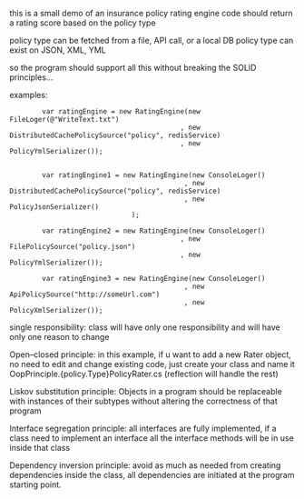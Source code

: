 
   this is a small demo of an insurance policy rating engine 
   code should return a rating score based on the policy type 
   
   policy type can be fetched from a file, API call, or a local DB
   policy type can exist on JSON, XML, YML
   
   so the program should support all this without breaking the SOLID principles...
   
   examples:
   
            var ratingEngine = new RatingEngine(new FileLoger(@"WriteText.txt")
                                              , new DistributedCachePolicySource("policy", redisService)
                                              , new PolicyYmlSerializer());


            var ratingEngine1 = new RatingEngine(new ConsoleLoger()
                                               , new DistributedCachePolicySource("policy", redisService)
                                               , new PolicyJsonSerializer()
                                  );

            var ratingEngine2 = new RatingEngine(new ConsoleLoger()
                                              , new FilePolicySource("policy.json")
                                              , new PolicyYmlSerializer());

            var ratingEngine3 = new RatingEngine(new ConsoleLoger()
                                               , new ApiPolicySource("http://someUrl.com")
                                               , new PolicyXmlSerializer());
   
   single responsibility: class will have only one responsibility and will have only one reason to change

   Open–closed principle: in this example, if u want to add a new Rater object, no need to edit and change existing code,
   just create your class and name it OopPrinciple.{policy.Type}PolicyRater.cs (reflection will handle the rest)
   
   Liskov substitution principle: Objects in a program should be replaceable with instances of their subtypes without altering the correctness of that program
   
   Interface segregation principle: all interfaces are fully implemented, if a class need to implement an interface all the interface methods
   will be in use inside that class
   
   Dependency inversion principle: avoid as much as needed from creating dependencies inside the class, all
   dependencies are initiated at the program starting point.
